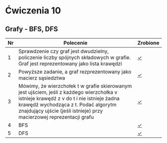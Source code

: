 # Ćwiczenia 10

## Grafy - BFS, DFS

| Nr| Polecenie |Zrobione |
|--|--|--|
|1 | Sprawdzenie czy graf jest dwudzielny, policzenie liczby spójnych składowych w grafie. Graf jest reprezentowany jako lista krawędzi|[✓](../lab10/01.cpp "zad 1")|
|2 | Powyższe zadanie, a graf rezprezentowany jako macierz sąsiedztwa|[✓](../lab10/02.cpp "zad 2")|
|3 |Mówimy, że wierzchołek t w grafie skierowanym jest ujściem, jeśli z każdego wierzchołka v istnieje krawędź z v do t i nie istnieje żadna krawędź wychodząca z t. Podać algorytm znajdujący ujście (jeśli istnieje) przy macierzowej reprezentacji grafu|[✓](../lab10/03.cpp "zad 3")|
|4 |BFS|[✓](../lab10/04.cpp "zad 4")|
|5 |DFS|[✓](../lab10/05.cpp "zad 5")|